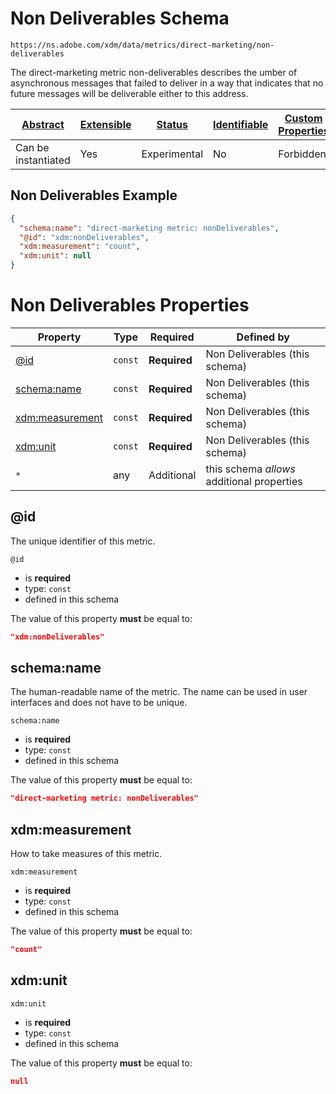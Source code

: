
# Non Deliverables Schema

```
https://ns.adobe.com/xdm/data/metrics/direct-marketing/non-deliverables
```

The direct-marketing metric non-deliverables describes the umber of asynchronous messages that failed to deliver in a way that indicates that no future messages will be deliverable either to this address.

| [Abstract](../../abstract.md) | [Extensible](../../extensions.md) | [Status](../../status.md) | [Identifiable](../../id.md) | [Custom Properties](../../extensions.md) | [Additional Properties](../../extensions.md) | Defined In |
|-------------------------------|-----------------------------------|---------------------------|-----------------------------|------------------------------------------|----------------------------------------------|------------|
| Can be instantiated | Yes | Experimental | No | Forbidden | Permitted | [data/non-deliverables.schema.json](data/non-deliverables.schema.json) |

## Non Deliverables Example
```json
{
  "schema:name": "direct-marketing metric: nonDeliverables",
  "@id": "xdm:nonDeliverables",
  "xdm:measurement": "count",
  "xdm:unit": null
}
```

# Non Deliverables Properties

| Property | Type | Required | Defined by |
|----------|------|----------|------------|
| [@id](#@id) | `const` | **Required** | Non Deliverables (this schema) |
| [schema:name](#schemaname) | `const` | **Required** | Non Deliverables (this schema) |
| [xdm:measurement](#xdmmeasurement) | `const` | **Required** | Non Deliverables (this schema) |
| [xdm:unit](#xdmunit) | `const` | **Required** | Non Deliverables (this schema) |
| `*` | any | Additional | this schema *allows* additional properties |

## @id

The unique identifier of this metric.

`@id`
* is **required**
* type: `const`
* defined in this schema

The value of this property **must** be equal to:

```json
"xdm:nonDeliverables"
```





## schema:name

The human-readable name of the metric. The name can be used in user interfaces and does not have to be unique.

`schema:name`
* is **required**
* type: `const`
* defined in this schema

The value of this property **must** be equal to:

```json
"direct-marketing metric: nonDeliverables"
```





## xdm:measurement

How to take measures of this metric.

`xdm:measurement`
* is **required**
* type: `const`
* defined in this schema

The value of this property **must** be equal to:

```json
"count"
```





## xdm:unit


`xdm:unit`
* is **required**
* type: `const`
* defined in this schema

The value of this property **must** be equal to:

```json
null
```





